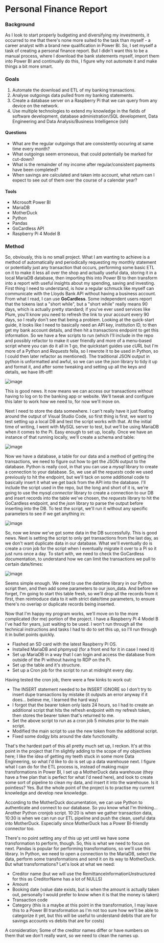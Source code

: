 # Personal Finance Report

### Background
As I look to start properly budgeting and diversifying my investments, it occurred to me that there's none more suited to the task than myself - a career analyst with a brand new qualification in Power BI. So, I set myself a task of creating a personal finance report. But I didn't want this to be a manual process, where I download the bank statements myself, import them into Power BI and continually do this, I figure why not automate it and make things a bit more smart. 

### Goals
1. Automate the download and ETL of my banking transactions.
2. Analyse outgoings data pulled from my banking statements.
3. Create a database server on a Raspberry Pi that we can query from any device on the network.
4. Use multiple technologies to extend my knowledge in the fields of software development, database administration/SQL development, Data Engineering and Data Analysis/Business Intelligence (ish)
#### Questions
* What are the regular outgoings that are consistently occuring at same time every month?
* What outgoings seem erroneous, that could potentially be marked for cut-down?
* What is the remainder of my income after regular/consistent payments have been completed?
* When savings are calculated and taken into account, what return can I expect to see out of them over the course of a calendar year?

#### Tools
* Microsoft Power BI
* MariaDB
* MotherDuck
* Python
* Pandas
* GoCardless API
* Raspberry Pi 4 Model B

### Method
So, obviously, this is no small project. What I am wanting to achieve is a method of automatically and periodically requesting my monthly statement or potentially just any transaction that occurs, performing some basic ETL on it to make it less all over the shop and actually useful data, storing it in a local MariaDB database, then importing this into Power BI to then transform into a report with useful insights about my spending, saving and investing. 
First thing I need to understand, is how a regular schmuck like myself can communicate with the Lloyds Bank API without having a business account. From what I read, I can use **GoCardless**. Some independent users report that the tokens last a "short while", but a "short while" really means 90 days, which is actually pretty standard; if you've ever used services like Plum, you'll know you need to refresh the link to your account every 90 days, so I really don't see that being a problem. Looking at the quick-start guide, it looks like I need to basically need an API key, institution ID, to then get my bank account details, and then hit a transactions endpoint to get this information. So we have a few scripts to run (which I'll include in the repo and possibly refactor to make it user friendly and more of a menu-based script where you can do it all in 1 go, the quickstart guides use cURL but I'm more of a Python and _Requests_ fella, so I rewrote it to be used in Python, so I could then later refactor as mentioned).
The traditional JSON output in python is unformatted and awful, so we can use the _json_ library to tidy it up and format it, and after some tweaking and setting up all the keys and details, we have lift-off!

![image](https://github.com/user-attachments/assets/40c8090a-d6f6-4105-8604-6836dd2f1087)

This is good news. It now means we can access our transactions without having to log on to the banking app or website. We'll tweak and configure this later to work how we need to, for now we'll move on.

Next I need to store the data somewhere. I can't really have it just floating around the output of Visual Studio Code, so first thing is first, we want to test setting up a local DB and test the script works with that. At the initial time of writing, I went with MySQL server to test, but we'll be using MariaDB when it comes to the Pi. Easy enough to set up, locally. Once we have an instance of that running locally, we'll create a schema and table:

![image](https://github.com/user-attachments/assets/8b90db71-7094-4f6b-8b7f-bebdfb70cf23)

Now we have a database, a table for our data and a method of getting the transactions, we need to figure out how to get the JSON output to the database. Python is really cool, in that you can use a _mysql_ library to create a connection to your database. So, we use all the _requests_ code we used previously to hit the endpoint, but we'll tack on some additional code to basically insert it what we get back from the API into the database. I'll include the script used in the repo, but the long and short of it is, we're going to use the _mysql.connector_ library to create a connection to our DB and insert records into the table we've chosen, the _requests_ library to hit the GoCardless endpoint, and the _json_ library to parse the output before inserting into the DB. To test the script, we'll run it without any specific parameters to see if we get anything in:

![image](https://github.com/user-attachments/assets/e50d397e-d27a-412a-97a5-dd0b81afb510)

So, now we know we've got some data in the DB successfully. This is good news. Next is setting the script to only get transactions from the last day, as we don't want duplicate data in our database. What we'll eventually do is create a cron job for the script when I eventually migrate it over to a Pi so it just runs once a day. To start with, we need to check the GoCardless documentation, to understand how we can limit the transactions we pull to certain date/times:

![image](https://github.com/user-attachments/assets/c3437625-629e-4759-bf41-c62bf13d7e40)

Seems simple enough. We need to use the datetime library in our Python script then, and then add some parameters to our json_data. And before we forget, I'm going to start this table fresh, so we'll drop all the records from it first, then reintroduce data to it with strict date/time parameters, to ensure there's no overlap or duplicate records being inserted. 

Now that I'm happy my program works, we'll move on to the more complicated (for me) portion of the project. I have a Raspberry Pi 4 Model B I've had for years, just waiting to be used. I won't run through all the technical instructions and tasks I had to do to set this up, so I'll run through it in bullet points quickly.
* Flashed an SD card with the latest Raspberry Pi OS.
* Installed MariaDB and phpmysql (for a front end for it in case I need it)
* Set up MariaDB in a way that I can login and access the database from outside of the Pi without having to RDP on the Pi.
* Set up the table and it's structure.
* Set up a Cron job for the script to run at midnight every day.

Having tested the cron job, there were a few kinks to work out:
* The INSERT statement needed to be INSERT IGNORE so I don't try to insert dupe transactions by mistake (it outputs an error anyway if it does... believe me, I learned the hard way)
* I forgot that the bearer token only lasts 24 hours, so I had to create an additional script that hits the refresh endpoint with my refresh token, then stores the bearer token that's returned to me.
* Set the above script to run as a cron job 5 minutes prior to the main script.
* Modified the main script to use the new token from the additional script.
* Fixed some dodgy bits around the date functionality.

That's the hardest part of this all pretty much set up, I reckon. It's at this point in the project that I'm slightly adding to the scope of my objectives here; I like the idea of getting my teeth stuck in some more Data Engineering, so what I'd like to do is set up a data warehouse next. I figure what I can do for the ETL process is, instead of making major transformations in Power BI, I set up a MotherDuck data warehouse (they have a free plan that is perfect for what I'd need here), and look to create some sort of pipeline to clean my data, and insert it into the warehouse. Is it pointless? Yes. But the whole point of the project is to practise my current knowledge and develop new knowledge.

According to the MotherDuck documentation, we can use Python to authenticate and connect to our database. So you know what I'm thinking... Another Python cronjob script. 10:20 is when we gather transaction data, 10:30 is when we can run our ETL pipeline and push the clean, useful data into MotherDuck. Especially since MotherDuck has a Power BI-friendly connector too. 

There's no point setting any of this up yet until we have some transformation to perform, though. So, this is what we need to focus on next. Pandas is popular for performing transformations, so we'll use this library. 
In Python, we need to open a connection to the MariaDB, select the data, perform some transformations and send it on its way to MotherDuck. But what transformations? Let's look at what we need:
* Creditor name (but we will use the RemittanceInformationUnstructured for this as CreditorName has a lot of NULLS)
* Amount
* Booking date (value date exists, but is when the amount is actually taken out, personally I would prefer to know when it is that the money is taken)
* Transaction code
* Category (this is a maybe at this point in the transformation, I may leave this to a Power BI transformation as I'm not too sure how we'll be able to categorize it yet, but this will be useful to understand debits that are for savings accounts vs debits that are for costs)

A consideration; Some of the creditor names differ or have numbers on them that we don't really want, so we need to clean the names up. 

